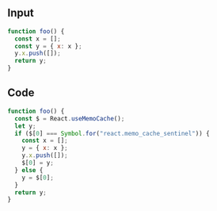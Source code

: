 
## Input

```javascript
function foo() {
  const x = [];
  const y = { x: x };
  y.x.push([]);
  return y;
}

```

## Code

```javascript
function foo() {
  const $ = React.useMemoCache();
  let y;
  if ($[0] === Symbol.for("react.memo_cache_sentinel")) {
    const x = [];
    y = { x: x };
    y.x.push([]);
    $[0] = y;
  } else {
    y = $[0];
  }
  return y;
}

```
      